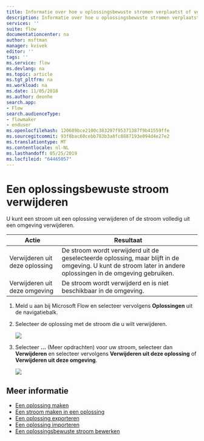 ```yaml
---
title: Informatie over hoe u oplossingsbewuste stromen verplaatst of verwijdert | Microsoft Docs
description: Informatie over hoe u oplossingsbewuste stromen verplaatst of verwijdert
services: ''
suite: flow
documentationcenter: na
author: msftman
manager: kvivek
editor: ''
tags: ''
ms.service: flow
ms.devlang: na
ms.topic: article
ms.tgt_pltfrm: na
ms.workload: na
ms.date: 11/05/2018
ms.author: deonhe
search.app:
- Flow
search.audienceType:
- flowmaker
- enduser
ms.openlocfilehash: 120689bce2100c383297f95371387f9b41559ffe
ms.sourcegitcommit: 93f8bac60cebb783b3a8fc8887193e094d4e27e2
ms.translationtype: MT
ms.contentlocale: nl-NL
ms.lasthandoff: 05/25/2019
ms.locfileid: "64465057"
---
```

# <a name="remove-a-solution-aware-flow"></a>Een oplossingsbewuste stroom verwijderen

U kunt een stroom uit een oplossing verwijderen of de stroom volledig uit een omgeving verwijderen.

Actie|Resultaat
------|-----------
Verwijderen uit deze oplossing|De stroom wordt verwijderd uit de geselecteerde oplossing, maar blijft in de omgeving. U kunt de stroom later in andere oplossingen in de omgeving gebruiken.
Verwijderen uit deze omgeving|De stroom wordt verwijderd en is niet beschikbaar in de omgeving.

1. Meld u aan bij Microsoft Flow en selecteer vervolgens **Oplossingen** uit de navigatiebalk.
1. Selecteer de oplossing met de stroom die u wilt verwijderen.

   ![](./media/remove-solution-aware-flow/new-flow-inside-solution.png)
   
1. Selecteer **...** (Meer opdrachten) voor uw stroom, selecteer dan **Verwijderen** en selecteer vervolgens **Verwijderen uit deze oplossing** of **Verwijderen uit deze omgeving**.

   ![](./media/remove-solution-aware-flow/delete-flow-from-solution-options.png)

## <a name="learn-more"></a>Meer informatie

- [Een oplossing maken](./overview-solution-flows.md)
- [Een stroom maken in een oplossing](./create-flow-solution.md)
- [Een oplossing exporteren](./export-flow-solution.md)
- [Een oplossing importeren](./import-flow-solution.md)
- [Een oplossingsbewuste stroom bewerken](./edit-solution-aware-flow.md)
